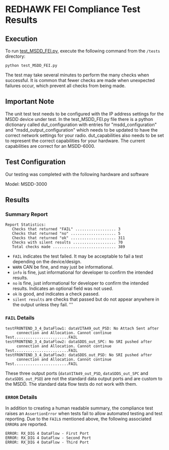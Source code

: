 # REDHAWK FEI Compliance Test Results

## Execution

To run [test\_MSDD\_FEI.py](test_MSDD_FEI.py), execute the following command from the `/tests`
directory:

```
python test_MSDD_FEI.py
```

The test may take several minutes to perform the many checks when successful. It is common that
fewer checks are made when unexpected failures occur, which prevent all checks from being made.

## Important Note

The unit test test needs to be configured with the IP address settings for the MSDD device under
test. In the test\_MSDD\_FEI.py file there is a python dictionary called dut\_configuration with
entries for "msdd_configuration" and "msdd_output_configuration" which needs to be updated to have
the correct network settings for your radio. dut_capabilities also needs to be set to represent the
correct capabilities for your hardware. The current capabilities are correct for an MSDD-6000.

## Test Configuration
Our testing was completed with the following hardware and software

Model: MSDD-3000
 

## Results

### Summary Report

```
Report Statistics:
   Checks that returned "FAIL" .................. 3
   Checks that returned "no" .................... 5
   Checks that returned "ok" .................... 311
   Checks with silent results ................... 70
   Total checks made ............................ 389

```

* `FAIL` indicates the test failed. It may be acceptable to fail a test depending on the
device/design.
* `WARN` CAN be fine, and may just be informational.
* `info` is fine, just informational for developer to confirm the intended results.
* `no` is fine, just informational for developer to confirm the intended results. Indicates an
optional field was not used.
* `ok` is good, and indicates a check passed.
* `silent results` are checks that passed but do not appear anywhere in the output unless they fail.
'''

### `FAIL` Details
```
testFRONTEND_3_4_DataFlow1: dataVITA49_out_PSD: No Attach Sent after
     connection and Allocation. Cannot continue Test........................FAIL
testFRONTEND_3_4_DataFlow2: dataSDDS_out_SPC: No SRI pushed after
     connection and Allocation. Cannot continue Test........................FAIL
testFRONTEND_3_4_DataFlow3: dataSDDS_out_PSD: No SRI pushed after
     connection and Allocation. Cannot continue Test........................FAIL
```

These three output ports (`dataVITA49_out_PSD`, `dataSDDS_out_SPC` and `dataSDDS_out_PSD`) are not
the standard data output ports and are custom to the MSDD. The standard data flow tests do not work
with them. 

### `ERROR` Details

In addition to creating a human readable summary, the compliance test raises an `AssertionError` when tests fail to allow automated testing and test reporting. Due to the `FAIL`s mentioned above, the following associated `ERROR`s are reported.

```
ERROR: RX_DIG 4 DataFlow - First Port
ERROR: RX_DIG 4 DataFlow - Second Port
ERROR: RX_DIG 4 DataFlow - Third Port
```
